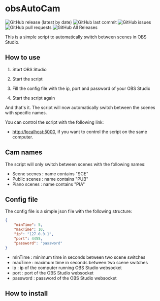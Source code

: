 # obsAutoCam

![GitHub release (latest by date)](https://img.shields.io/github/v/release/Wiibleyde/obsAutoCam) ![GitHub last commit](https://img.shields.io/github/last-commit/Wiibleyde/obsAutoCam) ![GitHub issues](https://img.shields.io/github/issues-raw/Wiibleyde/obsAutoCam) ![GitHub pull requests](https://img.shields.io/github/issues-pr-raw/Wiibleyde/obsAutoCam) ![GitHub All Releases](https://img.shields.io/github/downloads/Wiibleyde/obsAutoCam/total)

This is a simple script to automatically switch between scenes in OBS Studio.

## How to use

1. Start OBS Studio

2. Start the script

3. Fill the config file with the ip, port and password of your OBS Studio

4. Start the script again

And that's it. The script will now automatically switch between the scenes with specific names.

You can control the script with the following link: 
- [http://localhost:5000](http://localhost:5000), if you want to control the script on the same computer.



## Cam names

The script will only switch between scenes with the following names:
- Scene scenes : name contains "SCE"
- Public scenes : name contains "PUB"
- Piano scenes : name contains "PIA"

## Config file

The config file is a simple json file with the following structure:

```json
{
    "minTime": 5, 
    "maxTime": 10, 
    "ip": "127.0.0.1", 
    "port": 4455, 
    "password": "password"
}
```

- minTime : minimum time in seconds between two scene switches
- maxTime : maximum time in seconds between two scene switches
- ip : ip of the computer running OBS Studio websocket
- port : port of the OBS Studio websocket
- password : password of the OBS Studio websocket

## How to install

